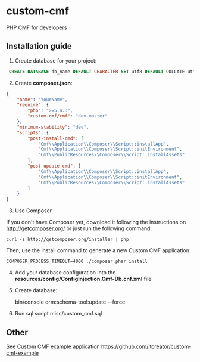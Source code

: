 custom-cmf
==========

PHP CMF for developers

Installation guide
-------------

1. Create database for your project:

```sql
 CREATE DATABASE db_name DEFAULT CHARACTER SET utf8 DEFAULT COLLATE utf8_general_ci;
```

2. Create **composer.json**:

```json
{
    "name": "YourName",
    "require": {
        "php": ">=5.4.3",
        "custom-cmf/cmf": "dev-master"
    },
    "minimum-stability": "dev",
    "scripts": {
        "post-install-cmd": [
            "Cmf\\Application\\Composer\\Script::installApp",
            "Cmf\\Application\\Composer\\Script::initEnvironment",
            "Cmf\\PublicResources\\Composer\\Script::installAssets"
        ],
        "post-update-cmd": [
            "Cmf\\Application\\Composer\\Script::installApp",
            "Cmf\\Application\\Composer\\Script::initEnvironment",
            "Cmf\\PublicResources\\Composer\\Script::installAssets"
        ]
    }
}
```

3. Use Composer

If you don't have Composer yet, download it following the instructions on
http://getcomposer.org/ or just run the following command:

    curl -s http://getcomposer.org/installer | php

Then, use the install command to generate a new Custom CMF application:

    COMPOSER_PROCESS_TIMEOUT=4000 ./composer.phar install

4. Add your database configuration into the **resources/config/ConfigInjection.Cmf-Db.cnf.xml** file

5. Create database:

    bin/console orm:schema-tool:update --force

6. Run sql script misc/custom_cmf.sql


Other
-------------

See Custom CMF example application https://github.com/itcreator/custom-cmf-example
